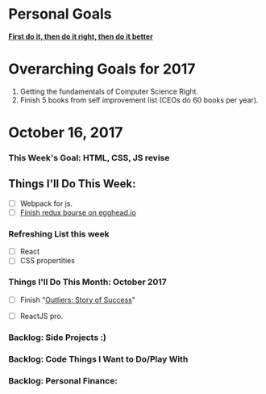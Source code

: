 Personal Goals
==============
**[First do it, then do it right, then do it better](https://medium.com/@addyosmani/totally-get-your-frustration-ea11adf237e3)**

# Overarching Goals for 2017
1. Getting the fundamentals of Computer Science Right.
2. Finish 5 books from self improvement list (CEOs do 60 books per year).

# October 16, 2017

### This Week's Goal: HTML, CSS, JS revise

## Things I'll Do This Week:
- [ ] Webpack for js.
- [ ] [Finish redux bourse on egghead.io](https://egghead.io/courses/building-react-applications-with-idiomatic-redux)

### Refreshing List this week
- [ ] React
- [ ] CSS propertities

### Things I'll Do This Month: October 2017
- [ ] Finish "[Outliers: Story of Success](https://www.goodreads.com/book/show/3228917-outliers)"
- [ ] ReactJS pro.


### Backlog: Side Projects :)

### Backlog: Code Things I Want to Do/Play With

### Backlog: Personal Finance:
